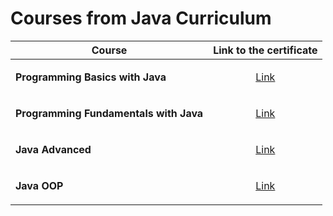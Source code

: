 # Courses from Java Curriculum
|          Course                   |                       Link to the certificate                                                |
|         ----------                  |                       -----------------------                                               |
|  <strong> Programming Basics with Java <strong> | <p align="center"> <a href="https://softuni.bg/certificates/details/174989/499add13" target="_blank">Link</a> </p> | 
|  <strong> Programming Fundamentals with Java <strong> | <p align="center"> <a href="https://softuni.bg/certificates/details/195182/31daf9ef" target="_blank">Link</a> </p> | 
|  <strong> Java Advanced <strong> | <p align="center"> <a href="https://softuni.bg/certificates/details/203394/87751db0" target="_blank">Link</a> </p> | 
|  <strong> Java OOP <strong> | <p align="center"> <a href="https://softuni.bg/certificates/details/211077/7f0dfd3c" target="_blank">Link</a> </p> | 

